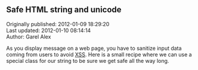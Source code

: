 ## Safe HTML string and unicode  
Originally published: 2012-01-09 18:29:20  
Last updated: 2012-01-10 08:14:14  
Author: Garel Alex  
  
As you display message on a web page, you have to sanitize input data coming from users to avoid [XSS](https://en.wikipedia.org/wiki/Cross-site_scripting). Here is a small recipe where we can use a special class for our string to be sure we get safe all the way long.